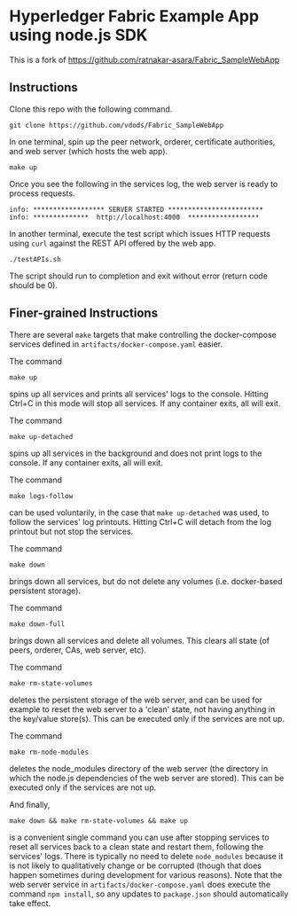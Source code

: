 # Hyperledger Fabric Example App using node.js SDK

This is a fork of https://github.com/ratnakar-asara/Fabric_SampleWebApp

## Instructions

Clone this repo with the following command.

```
git clone https://github.com/vdods/Fabric_SampleWebApp
```

In one terminal, spin up the peer network, orderer, certificate authorities, and web server (which hosts the web app).

```
make up
```

Once you see the following in the services log, the web server is ready to process requests.

```
info: ****************** SERVER STARTED ************************
info: **************  http://localhost:4000  ******************
```

In another terminal, execute the test script which issues HTTP requests using `curl` against the REST API offered by the web app.

```
./testAPIs.sh
```

The script should run to completion and exit without error (return code should be 0).

## Finer-grained Instructions

There are several `make` targets that make controlling the docker-compose services defined in `artifacts/docker-compose.yaml`
easier.

The command

```
make up
```

spins up all services and prints all services' logs to the console.  Hitting Ctrl+C in this mode will stop all services.
If any container exits, all will exit.

The command

```
make up-detached
```

spins up all services in the background and does not print logs to the console.  If any container exits, all will exit.

The command

```
make logs-follow
```

can be used voluntarily, in the case that `make up-detached` was used, to follow the services' log printouts.
Hitting Ctrl+C will detach from the log printout but not stop the services.

The command

```
make down
```

brings down all services, but do not delete any volumes (i.e. docker-based persistent storage).

The command

```
make down-full
```

brings down all services and delete all volumes.  This clears all state (of peers, orderer, CAs, web server, etc).

The command

```
make rm-state-volumes
```

deletes the persistent storage of the web server, and can be used for example to reset the web server to a
'clean' state, not having anything in the key/value store(s).  This can be executed only if the services are not up.

The command

```
make rm-node-modules
```

deletes the node_modules directory of the web server (the directory in which the node.js dependencies of
the web server are stored).  This can be executed only if the services are not up.

And finally,

```
make down && make rm-state-volumes && make up
```

is a convenient single command you can use after stopping services to reset all services back to a clean state
and restart them, following the services' logs.  There is typically no need to delete `node_modules` because
it is not likely to qualitatively change or be corrupted (though that does happen sometimes during development
for various reasons).  Note that the web server service in `artifacts/docker-compose.yaml` does execute the
command `npm install`, so any updates to `package.json` should automatically take effect.
